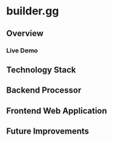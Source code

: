 # builder.gg

## Overview

### Live Demo

## Technology Stack

## Backend Processor

## Frontend Web Application

## Future Improvements
